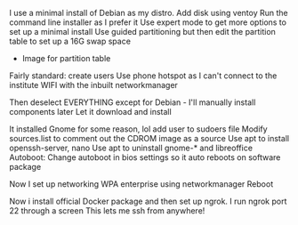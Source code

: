 
I use  a minimal install of Debian as my distro.
Add disk using ventoy
Run the command line installer as I prefer it
Use expert mode to get more options to set up a minimal install
Use guided partitioning but then edit the partition table to set up a 16G swap space
- Image for partition table

Fairly standard: create users
Use phone hotspot as I can't connect to the institute WIFI with the inbuilt networkmanager

Then deselect EVERYTHING except for Debian - I'll manually install components later
Let it download and install

It installed Gnome for some reason, lol
add user to sudoers file
Modify sources.list to comment out the CDROM image as a source
Use apt to install openssh-server, nano
Use apt to uninstall gnome-* and libreoffice
Autoboot: Change autoboot in bios settings so it auto reboots on software package

Now I set up networking WPA enterprise using networkmanager
Reboot

Now i install official Docker package and then set up ngrok. I run ngrok port 22 through a screen
This lets me ssh from anywhere!
